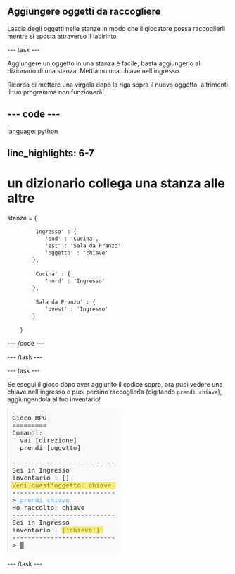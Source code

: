 ## Aggiungere oggetti da raccogliere

Lascia degli oggetti nelle stanze in modo che il giocatore possa raccoglierli mentre si sposta attraverso il labirinto.

\--- task \---

Aggiungere un oggetto in una stanza è facile, basta aggiungerlo al dizionario di una stanza. Mettiamo una chiave nell'ingresso.

Ricorda di mettere una virgola dopo la riga sopra il nuovo oggetto, altrimenti il tuo programma non funzionerà!

## \--- code \---

language: python

## line_highlights: 6-7

# un dizionario collega una stanza alle altre

stanze = {

            'Ingresso' : {
                'sud' : 'Cucina',
                'est' : 'Sala da Pranzo'
                'oggetto' : 'chiave'
            },
    
            'Cucina' : {
                'nord' : 'Ingresso'
            },
    
            'Sala da Pranzo' : {
                'ovest' : 'Ingresso'
            }
    
        }
    

\--- /code \---

\--- /task \---

\--- task \---

Se esegui il gioco dopo aver aggiunto il codice sopra, ora puoi vedere una chiave nell'ingresso e puoi persino raccoglierla (digitando `prendi chiave`), aggiungendola al tuo inventario!

![schermata](images/rpg-key-test.png)

\--- /task \---